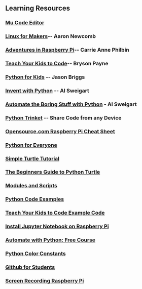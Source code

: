 ## Learning Resources

### [Mu Code Editor](https://codewith.mu/)

### [Linux for Makers](https://www.amazon.com/dp/1680451839/ref=cm_sw_r_cp_ep_dp_cZk6Bb5E9XZWR)-- Aaron Newcomb

### [Adventures in Raspberry Pi](https://www.amazon.com/Adventures-Raspberry-Carrie-Anne-Philbin/dp/1119269067/ref=tmm_pap_swatch_0?_encoding=UTF8&qid=&sr=)-- Carrie Anne Philbin

### [Teach Your Kids to Code](https://www.amazon.com/dp/1593276141/ref=cm_sw_r_cp_ep_dp_F1k6BbAXS5268)-- Bryson Payne

### [Python for Kids](https://www.amazon.com/dp/B00ADX21Z6/ref=cm_sw_em_r_mt_dp_U_fqhSDbFGRZZJ2) -- Jason Briggs

### [Invent with Python](https://inventwithpython.com/) -- Al Sweigart

### [Automate the Boring Stuff with Python](https://automatetheboringstuff.com/) - Al Sweigart

### [Python Trinket](https://trinket.io/python) -- Share Code from any Device

### [Opensource.com Raspberry Pi Cheat Sheet](https://opensource.com/downloads/getting-started-raspberry-pi-cheat-sheet)

### [Python for Everyone](https://www.py4e.com/lessons)

### [Simple Turtle Tutorial](https://github.com/asweigart/simple-turtle-tutorial-for-python/blob/master/simple_turtle_tutorial.md)

### [The Beginners Guide to Python Turtle](https://realpython.com/beginners-guide-python-turtle/)

### [Modules and Scripts](https://www.pythonmorsels.com/topics/module-vs-script/)

### [Python Code Examples](https://github.com/geekcomputers/Python)

### [Teach Your Kids to Code Example Code](https://teachyourkidstocode.com/downloads.html)

### [Install Jupyter Notebook on Raspberry Pi](https://www.instructables.com/Jupyter-Notebook-on-Raspberry-Pi/)

### [Automate with Python: Free Course](https://youtu.be/PXMJ6FS7llk)

### [Python Color Constants](https://www.webucator.com/article/python-color-constants-module/)

### [Github for Students](https://education.github.com/students)

### [Screen Recording Raspberry Pi](https://www.hackster.io/sb-components/screen-recording-in-raspberry-pi-in-7-easy-steps-2192ef)



